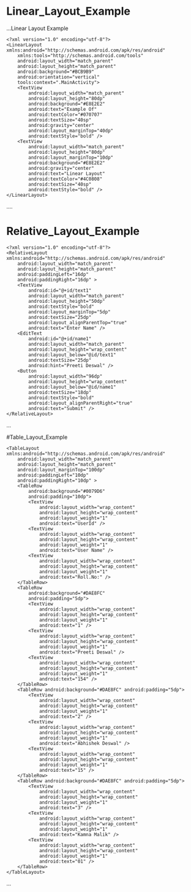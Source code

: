 # Linear_Layout_Example


...Linear Layout Example

    <?xml version="1.0" encoding="utf-8"?>
    <LinearLayout xmlns:android="http://schemas.android.com/apk/res/android"
        xmlns:tools="http://schemas.android.com/tools"
        android:layout_width="match_parent"
        android:layout_height="match_parent"
        android:background="#BCB9B9"
        android:orientation="vertical"
        tools:context=".MainActivity">
        <TextView
            android:layout_width="match_parent"
            android:layout_height="80dp"
            android:background="#E8E2E2"
            android:text="Example Of"
            android:textColor="#070707"
            android:textSize="40sp"
            android:gravity="center"
            android:layout_marginTop="40dp"
            android:textStyle="bold" />
        <TextView
            android:layout_width="match_parent"
            android:layout_height="80dp"
            android:layout_marginTop="10dp"
            android:background="#E8E2E2"
            android:gravity="center"
            android:text="Linear Layout"
            android:textColor="#4C0808"
            android:textSize="40sp"
            android:textStyle="bold" />
    </LinearLayout> 

....

# Relative_Layout_Example

    <?xml version="1.0" encoding="utf-8"?>
    <RelativeLayout xmlns:android="http://schemas.android.com/apk/res/android"
        android:layout_width="match_parent"
        android:layout_height="match_parent"
        android:paddingLeft="16dp"
        android:paddingRight="16dp" >
        <TextView
            android:id="@+id/text1"
            android:layout_width="match_parent"
            android:layout_height="50dp"
            android:textStyle="bold"
            android:layout_marginTop="5dp"
            android:textSize="25dp"
            android:layout_alignParentTop="true"
            android:text="Enter Name" />
        <EditText
            android:id="@+id/name1"
            android:layout_width="match_parent"
            android:layout_height="wrap_content"
            android:layout_below="@id/text1"
            android:textSize="25dp"
            android:hint="Preeti Deswal" />
        <Button
            android:layout_width="96dp"
            android:layout_height="wrap_content"
            android:layout_below="@id/name1"
            android:textSize="18dp"
            android:textStyle="bold"
            android:layout_alignParentRight="true"
            android:text="Submit" />
    </RelativeLayout>
...    
    
#Table_Layout_Example

    <TableLayout xmlns:android="http://schemas.android.com/apk/res/android"
        android:layout_width="match_parent"
        android:layout_height="match_parent"
        android:layout_marginTop="100dp"
        android:paddingLeft="10dp"
        android:paddingRight="10dp" >
        <TableRow
            android:background="#0079D6"
            android:padding="10dp">
            <TextView
                android:layout_width="wrap_content"
                android:layout_height="wrap_content"
                android:layout_weight="1"
                android:text="UserId" />
            <TextView
                android:layout_width="wrap_content"
                android:layout_height="wrap_content"
                android:layout_weight="1"
                android:text="User Name" />
            <TextView
                android:layout_width="wrap_content"
                android:layout_height="wrap_content"
                android:layout_weight="1"
                android:text="Roll.No:" />
        </TableRow>
        <TableRow
            android:background="#DAE8FC"
            android:padding="5dp">
            <TextView
                android:layout_width="wrap_content"
                android:layout_height="wrap_content"
                android:layout_weight="1"
                android:text="1" />
            <TextView
                android:layout_width="wrap_content"
                android:layout_height="wrap_content"
                android:layout_weight="1"
                android:text="Preeti Deswal" />
            <TextView
                android:layout_width="wrap_content"
                android:layout_height="wrap_content"
                android:layout_weight="1"
                android:text="154" />
        </TableRow>
        <TableRow android:background="#DAE8FC" android:padding="5dp">
            <TextView
                android:layout_width="wrap_content"
                android:layout_height="wrap_content"
                android:layout_weight="1"
                android:text="2" />
            <TextView
                android:layout_width="wrap_content"
                android:layout_height="wrap_content"
                android:layout_weight="1"
                android:text="Abhishek Deswal" />
            <TextView
                android:layout_width="wrap_content"
                android:layout_height="wrap_content"
                android:layout_weight="1"
                android:text="15" />
        </TableRow>
        <TableRow android:background="#DAE8FC" android:padding="5dp">
            <TextView
                android:layout_width="wrap_content"
                android:layout_height="wrap_content"
                android:layout_weight="1"
                android:text="3" />
            <TextView
                android:layout_width="wrap_content"
                android:layout_height="wrap_content"
                android:layout_weight="1"
                android:text="Kamna Malik" />
            <TextView
                android:layout_width="wrap_content"
                android:layout_height="wrap_content"
                android:layout_weight="1"
                android:text="01" />
        </TableRow>
    </TableLayout>
...

